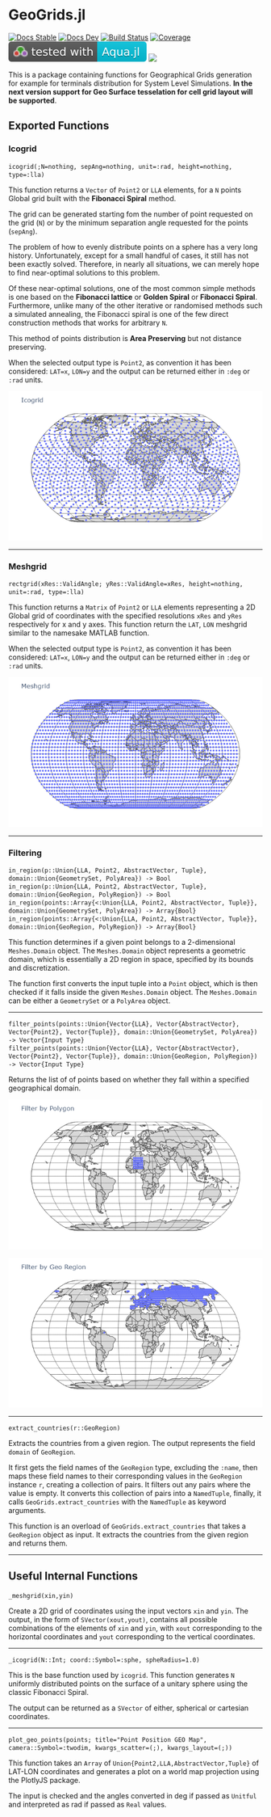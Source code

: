 # GeoGrids.jl

[![Docs Stable](https://img.shields.io/badge/docs-stable-blue.svg)](https://tec-esc-tools.io.esa.int/GeoGrids.jl/stable)
[![Docs Dev](https://img.shields.io/badge/docs-dev-blue.svg)](https://tec-esc-tools.io.esa.int/GeoGrids.jl/dev)
[![Build Status](https://github.com/mcontim/GeoGrids.jl/actions/workflows/CI.yml/badge.svg?branch=main)](https://github.com/mcontim/GeoGrids.jl/actions/workflows/CI.yml?query=branch%3Amain)
[![Coverage](https://codecov.io/gh/mcontim/GeoGrids.jl/branch/main/graph/badge.svg)](https://codecov.io/gh/mcontim/GeoGrids.jl)
[![Aqua QA](https://raw.githubusercontent.com/JuliaTesting/Aqua.jl/master/badge.svg)](https://github.com/JuliaTesting/Aqua.jl)
[![](https://img.shields.io/badge/%F0%9F%9B%A9%EF%B8%8F_tested_with-JET.jl-233f9a)](https://github.com/aviatesk/JET.jl)

This is a package containing functions for Geographical Grids generation for example for terminals distribution for System Level Simulations. **In the next version support for Geo Surface tesselation for cell grid layout will be supported**.

## Exported Functions

### Icogrid

    icogrid(;N=nothing, sepAng=nothing, unit=:rad, height=nothing, type=:lla)

This function returns a `Vector` of `Point2` or `LLA` elements, for a `N` points Global grid built with the **Fibonacci Spiral** method.

The grid can be generated starting fom the number of point requested on the grid (`N`) or by the minimum separation angle requested for the points (`sepAng`).

The problem of how to evenly distribute points on a sphere has a very long history. Unfortunately, except for a small handful of cases, it still has not been exactly solved. Therefore, in nearly all situations, we can merely hope to find near-optimal solutions to this problem.

Of these near-optimal solutions, one of the most common simple methods is one based on the **Fibonacci lattice** or **Golden Spiral** or **Fibonacci Spiral**. Furthermore, unlike many of the other iterative or randomised methods such a simulated annealing, the Fibonacci spiral is one of the few direct construction methods that works for arbitrary `N`.

This method of points distribution is **Area Preserving** but not distance preserving.

When the selected output type is `Point2`, as convention it has been considered: `LAT=x`, `LON=y` and the output can be returned either in `:deg` or `:rad` units.

<p align="center">
  <img src="./docs/img/ico.png" alt="Icogrid"/>
</p>

---

### Meshgrid

	rectgrid(xRes::ValidAngle; yRes::ValidAngle=xRes, height=nothing, unit=:rad, type=:lla)

This function returns a `Matrix` of `Point2` or `LLA` elements representing a 2D Global grid of coordinates with the specified resolutions `xRes` and `yRes` respectively for x and y axes. This function return the `LAT`, `LON` meshgrid similar to the namesake MATLAB function.

When the selected output type is `Point2`, as convention it has been considered: `LAT=x`, `LON=y` and the output can be returned either in `:deg` or `:rad` units.

<p align="center">
  <img src="./docs/img/mesh.png" alt="Meshgrid"/>
</p>

---

### Filtering

    in_region(p::Union{LLA, Point2, AbstractVector, Tuple}, domain::Union{GeometrySet, PolyArea}) -> Bool
    in_region(p::Union{LLA, Point2, AbstractVector, Tuple}, domain::Union{GeoRegion, PolyRegion}) -> Bool
    in_region(points::Array{<:Union{LLA, Point2, AbstractVector, Tuple}}, domain::Union{GeometrySet, PolyArea}) -> Array{Bool}
    in_region(points::Array{<:Union{LLA, Point2, AbstractVector, Tuple}}, domain::Union{GeoRegion, PolyRegion}) -> Array{Bool}

This function determines if a given point belongs to a 2-dimensional `Meshes.Domain` object. The `Meshes.Domain` object represents a geometric domain, which is essentially a 2D region in space, specified by its bounds and discretization. 

The function first converts the input tuple into a `Point` object, which is then checked if it falls inside the given `Meshes.Domain` object.
The `Meshes.Domain` can be either a `GeometrySet` or a `PolyArea` object.

---

    filter_points(points::Union{Vector{LLA}, Vector{AbstractVector}, Vector{Point2}, Vector{Tuple}}, domain::Union{GeometrySet, PolyArea}) -> Vector{Input Type}
    filter_points(points::Union{Vector{LLA}, Vector{AbstractVector}, Vector{Point2}, Vector{Tuple}}, domain::Union{GeoRegion, PolyRegion}) -> Vector{Input Type}
    
Returns the list of of points based on whether they fall within a specified geographical domain.

<p align="center">
  <img src="./docs/img/poly_filt.png" alt="Poly Filter"/>
</p>
<p align="center">
  <img src="./docs/img/geo_filt.png" alt="Geo Filter"/>
</p>

---

    extract_countries(r::GeoRegion)

Extracts the countries from a given region. The output represents the field `domain` of `GeoRegion`.

It first gets the field names of the `GeoRegion` type, excluding the `:name`, then maps these field names to their corresponding values in the `GeoRegion` instance `r`, creating a collection of pairs. It filters out any pairs where the value is empty. It converts this collection of pairs into a `NamedTuple`, finally, it calls `GeoGrids.extract_countries` with the `NamedTuple` as keyword arguments.

This function is an overload of `GeoGrids.extract_countries` that takes a `GeoRegion` object as input. It extracts the countries from the given region and returns them.    

---

## Useful Internal Functions

    _meshgrid(xin,yin)

Create a 2D grid of coordinates using the input vectors `xin` and `yin`.
The output, in the form of `SVector(xout,yout)`, contains all possible combinations of the elements of `xin` and `yin`, with `xout` corresponding to the horizontal coordinates and `yout` corresponding to the vertical coordinates.

---

    _icogrid(N::Int; coord::Symbol=:sphe, spheRadius=1.0)	

This is the base function used by `icogrid`. This function generates `N` uniformly distributed points on the surface of a unitary sphere using the classic Fibonacci Spiral.

The output can be returned as a `SVector` of either, spherical or cartesian coordinates.

---

	plot_geo_points(points; title="Point Position GEO Map", camera::Symbol=:twodim, kwargs_scatter=(;), kwargs_layout=(;))

This function takes an `Array` of `Union{Point2,LLA,AbstractVector,Tuple}` of LAT-LON coordinates and generates a plot on a world map projection using the PlotlyJS package.

The input is checked and the angles converted in deg if passed as `Unitful` and interpreted as rad if passed as `Real` values.
